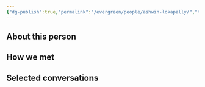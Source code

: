 ```yaml
---
{"dg-publish":true,"permalink":"/evergreen/people/ashwin-lokapally/","tags":["people"]}
---
```


## About this person


## How we met


## Selected conversations
